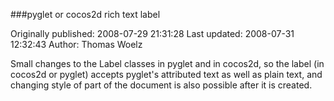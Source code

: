 ###pyglet or cocos2d rich text label

Originally published: 2008-07-29 21:31:28
Last updated: 2008-07-31 12:32:43
Author: Thomas Woelz

Small changes to the Label classes in pyglet and in cocos2d, so the label (in cocos2d or pyglet) accepts pyglet's attributed text as well as plain text, and changing style of part of the document is also possible after it is created.